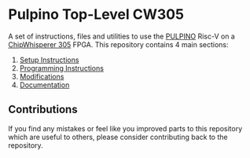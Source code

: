 # Pulpino Top-Level CW305

A set of instructions, files and utilities to use the [PULPINO][pulpino] Risc-V
on a [ChipWhisperer 305][cw305] FPGA. This repository contains 4 main sections:

1. [Setup Instructions](setup/README.md)
2. [Programming Instructions](program/README.md)
3. [Modifications](modifications/README.md)
4. [Documentation](docs/README.md)

## Contributions

If you find any mistakes or feel like you improved parts to this repository
which are useful to others, please consider contributing back to the
repository.

[pulpino]: https://github.com/pulp-platform/pulpino
[cw305]: https://www.newae.com/products/NAE-CW305